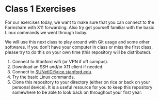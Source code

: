 # Class 1 Exercises

For our exercises today, we want to make sure that you can connect to the Farmshare with X11 forwarding. Also try get yourself familiar with the basic Linux commands we went through today.

We will use this next class to play around with Git usage and some other softwares. If you don't have your computer in class or miss the first class, please try to do this on your own time (this repository will be distributed). 

1. Connect to Stanford wifi (or VPN if off campus). 
2. Download an SSH and/or X11 client if needed.
3. Connect to SUNetID@rice.stanford.edu.
4. Try the basic Linux commands.
5. Clone this repository to your directory (either on rice or back on your personal device). It is a useful resource for you to keep this repository somewhere to be able to look back on throughout your first year.  
